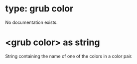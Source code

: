 # type: grub color

No documentation exists.

# &lt;grub color&gt; as string

String containing the name of one of the colors in a color pair.
